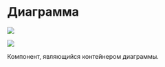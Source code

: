 # Диаграмма

![](../../resources/basic/diagramm/image-(100)-(1)-(1)-(1)-(1)-(1)-(1)-(1)-(2)-(70).png)

![](../../resources/basic/diagramm/image-(333).png)

Компонент, являющийся контейнером диаграммы.
